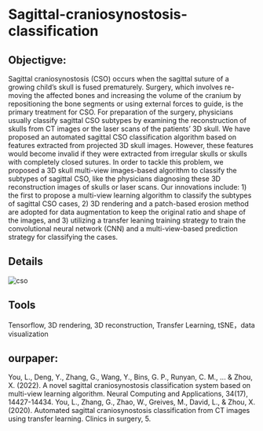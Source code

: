 # Sagittal-craniosynostosis-classification

## Objectigve:
Sagittal craniosynostosis (CSO) occurs when the sagittal suture of a growing child’s skull is fused prematurely. Surgery, which involves re-moving the affected bones and increasing the volume of the cranium by repositioning the bone segments or using external forces to guide, is the primary treatment for CSO. For preparation of the surgery, physicians usually classify sagittal CSO subtypes by examining the reconstruction of skulls from CT images or the laser scans of the patients’ 3D skull. We have proposed an automated sagittal CSO classification algorithm based on features extracted from projected 3D skull images. However, these features would become invalid if they were extracted from irregular skulls or skulls with completely closed sutures. In order to tackle this problem, we proposed a 3D skull multi-view images-based algorithm to classify the subtypes of sagittal CSO, like the physicians diagnosing these 3D reconstruction images of skulls or laser scans. Our innovations include: 1) the first to propose a multi-view learning algorithm to classify the subtypes of sagittal CSO cases, 2) 3D rendering and a patch-based erosion method are adopted for data augmentation to keep the original ratio
and shape of the images, and 3) utilizing a transfer leaning training strategy to train the convolutional neural network (CNN) and a multi-view-based prediction strategy for classifying the cases.
## Details

![cso](https://github.com/user-attachments/assets/eeb8b331-f794-4972-80d8-d19d8917e846)

## Tools
Tensorflow, 3D rendering, 3D reconstruction, Transfer Learning, tSNE，data visualization

## ourpaper:
You, L., Deng, Y., Zhang, G., Wang, Y., Bins, G. P., Runyan, C. M., ... & Zhou, X. (2022). A novel sagittal craniosynostosis classification system based on multi-view learning algorithm. Neural Computing and Applications, 34(17), 14427-14434.
You, L., Zhang, G., Zhao, W., Greives, M., David, L., & Zhou, X. (2020). Automated sagittal craniosynostosis classification from CT images using transfer learning. Clinics in surgery, 5.

